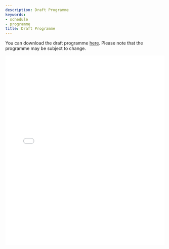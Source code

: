 ```yaml
---
description: Draft Programme
keywords:
- schedule
- programme
title: Draft Programme
---
```


You can download the draft programme [here](/files/programme.pdf).
Please note that the programme may be subject to change.

<embed src="/files/programme.pdf" type="application/pdf" width="100%" height="600px" />

